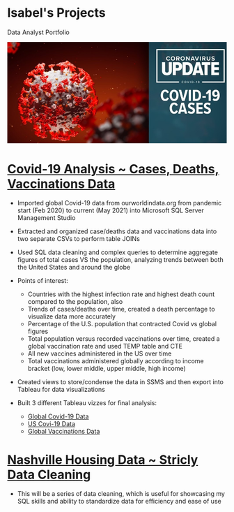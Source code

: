 # Isabel's Projects
Data Analyst Portfolio


![](https://github.com/itummino/PortfolioProjects/blob/main/images/covid-19.jpg) 
# [Covid-19 Analysis ~ Cases, Deaths, Vaccinations Data](https://github.com/itummino/PortfolioProjects/blob/main/CovidData.sql)
- Imported global Covid-19 data from ourworldindata.org from pandemic start (Feb 2020) to current (May 2021) into Microsoft SQL Server Management Studio
- Extracted and organized case/deaths data and vaccinations data into two separate CSVs to perform table JOINs
- Used SQL data cleaning and complex queries to determine aggregate figures of total cases VS the population, analyzing trends between both the United States and around the globe
- Points of interest: 
    - Countries with the highest infection rate and highest death count compared to the population, also 
    - Trends of cases/deaths over time, created a death percentage to visualize data more accurately
    - Percentage of the U.S. population that contracted Covid vs global figures
    - Total population versus recorded vaccinations over time, created a global vaccination rate and used TEMP table and CTE 
    - All new vaccines administered in the US over time
    - Total vaccinations administered globally according to income bracket (low, lower middle, upper middle, high income)
- Created views to store/condense the data in SSMS and then export into Tableau for data visualizations

- Built 3 different Tableau vizzes for final analysis:
    - [Global Covid-19 Data](https://public.tableau.com/app/profile/isabel.tummino/viz/GlobalCovid19Data/GlobalCovidData)
    - [US Covi-19 Data](https://public.tableau.com/app/profile/isabel.tummino/viz/U_S_Covid19Data/U_S_CovidData)
    - [Global Vaccinations Data](https://public.tableau.com/app/profile/isabel.tummino/viz/VaccinationsData/GlobalVaccinationData)



# [Nashville Housing Data ~ Stricly Data Cleaning](https://github.com/itummino/PortfolioProjects/blob/main/HousingData.sql)
- This will be a series of data cleaning, which is useful for showcasing my SQL skills and ability to standardize data for efficiency and ease of use
